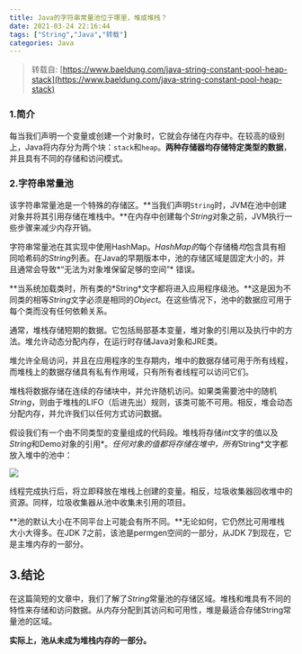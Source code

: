 ```yaml
---
title: Java的字符串常量池位于哪里，堆或堆栈？
date: 2021-03-24 22:16:44
tags: ["String","Java","转载"]
categories: Java
---
```


> 转载自: [https://www.baeldung.com/java-string-constant-pool-heap-stack](https://www.baeldung.com/java-string-constant-pool-heap-stack)

### 1.简介

每当我们声明一个变量或创建一个对象时，它就会存储在内存中。在较高的级别上，Java将内存分为两个块：`stack`和`heap`。**两种存储器均存储特定类型的数据**，并且具有不同的存储和访问模式。

### 2.字符串常量池

该字符串常量池是一个特殊的存储区。**当我们声明`String`时，JVM在池中创建对象并将其引用存储在堆栈中。**在内存中创建每个*String*对象之前，JVM执行一些步骤来减少内存开销。

字符串常量池在其实现中使用HashMap。*HashMap的*每个存储桶*均*包含具有相同哈希码的*String*列表。在Java的早期版本中，池的存储区域是固定大小的，并且通常会导致*“无法为对象堆保留足够的空间”* 错误。

**当系统加载类时，所有类的\*String\*文字都将进入应用程序级池。**这是因为不同类的相等*String*文字必须是相同的*Object*。在这些情况下，池中的数据应可用于每个类而没有任何依赖关系。

通常，堆栈存储短期的数据。它包括局部基本变量，堆对象的引用以及执行中的方法。堆允许动态分配内存，在运行时存储Java对象和JRE类。

堆允许全局访问，并且在应用程序的生存期内，堆中的数据存储可用于所有线程，而堆栈上的数据存储具有私有作用域，只有所有者线程可以访问它们。

堆栈将数据存储在连续的存储块中，并允许随机访问。如果类需要池中的随机*String*，则由于堆栈的LIFO（后进先出）规则，该类可能不可用。相反，堆会动态分配内存，并允许我们以任何方式访问数据。

假设我们有一个由不同类型的变量组成的代码段。堆栈将存储*int*文字的值以及*String*和Demo对象的引用*。*任何对象的值都将存储在堆中，所有*String*文字都放入堆中的池中：

![](http://qiniu.deveye.cn/blog/img/20210324222316.png)

线程完成执行后，将立即释放在堆栈上创建的变量。相反，垃圾收集器回收堆中的资源。同样，垃圾收集器从池中收集未引用的项目。

**池的默认大小在不同平台上可能会有所不同。**无论如何，它仍然比可用堆栈大小大得多。在JDK 7之前，该池是permgen空间的一部分，从JDK 7到现在，它是主堆内存的一部分。



## 3.结论

在这篇简短的文章中，我们了解了*String*常量池的存储区域。堆栈和堆具有不同的特性来存储和访问数据。从内存分配到其访问和可用性，堆是最适合存储String常量池的区域。

**实际上，池从未成为堆栈内存的一部分。**